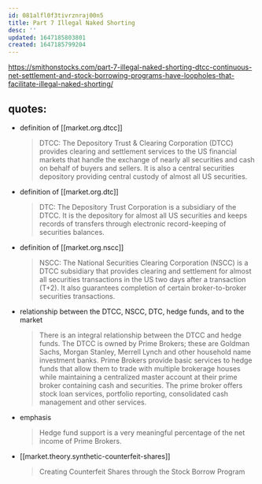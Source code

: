 ```yaml
---
id: 081alfl0f3tivrznraj00n5
title: Part 7 Illegal Naked Shorting
desc: ''
updated: 1647185803801
created: 1647185799204
---
```


https://smithonstocks.com/part-7-illegal-naked-shorting-dtcc-continuous-net-settlement-and-stock-borrowing-programs-have-loopholes-that-facilitate-illegal-naked-shorting/

## quotes:
- definition of [[market.org.dtcc]]
    > DTCC: The Depository Trust & Clearing Corporation (DTCC) provides clearing and settlement services to the US financial markets that handle the exchange of nearly all securities and cash on behalf of buyers and sellers. It is also a central securities depository providing central custody of almost all US securities.
- definition of [[market.org.dtc]]
    > DTC: The Depository Trust Corporation is a subsidiary of the DTCC. It is the depository for almost all US securities and keeps records of transfers through electronic record-keeping of securities balances.
- definition of [[market.org.nscc]]
    > NSCC: The National Securities Clearing Corporation (NSCC) is a DTCC subsidiary that provides clearing and settlement for almost all securities transactions in the US two days after a transaction (T+2). It also guarantees completion of certain broker-to-broker securities transactions.
- relationship between the DTCC, NSCC, DTC, hedge funds, and to the market
    > There is an integral relationship between the DTCC and hedge funds. The DTCC is owned by Prime Brokers; these are Goldman Sachs, Morgan Stanley, Merrell Lynch and other household name investment banks. Prime Brokers provide basic services to hedge funds that allow them to trade with multiple brokerage houses while maintaining a centralized master account at their prime broker containing cash and securities. The prime broker offers stock loan services, portfolio reporting, consolidated cash management and other services.
- emphasis
    > Hedge fund support is a very meaningful percentage of the net income of Prime Brokers.
- [[market.theory.synthetic-counterfeit-shares]]
    > Creating Counterfeit Shares through the Stock Borrow Program
